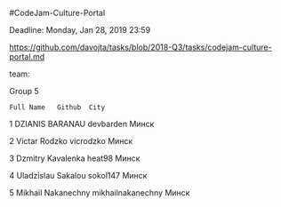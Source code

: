 #CodeJam-Culture-Portal

Deadline: Monday, Jan 28, 2019 23:59

https://github.com/davojta/tasks/blob/2018-Q3/tasks/codejam-culture-portal.md

team:

Group 5			

	Full Name	Github	City
  
1	DZIANIS BARANAU	devbarden	Минск

2	Victar Rodzko	vicrodzko	Минск

3	Dzmitry Kavalenka	heat98	Минск

4	Uladzislau Sakalou	sokol147	Минск

5	Mikhail Nakanechny	mikhailnakanechny	Минск

